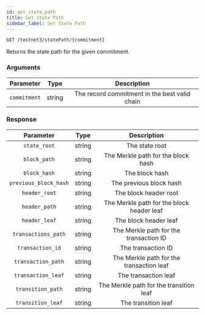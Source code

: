 ```yaml
---
id: get_state_path
title: Get State Path
sidebar_label: Get State Path
---
```


```bash title=ENDPOINT
GET /testnet3/statePath/{commitment}
```

Returns the state path for the given commitment.

### Arguments

|  Parameter   |  Type  |                  Description                  |
|:------------:|:------:|:---------------------------------------------:|
| `commitment` | string | The record commitment in the best valid chain |

### Response

|       Parameter       |  Type  |                Description                |
|:---------------------:|:------:|:-----------------------------------------:|
|     `state_root`      | string |              The state root               |
|     `block_path`      | string |    The Merkle path for the block hash     |
|     `block_hash`      | string |              The block hash               |
| `previous_block_hash` | string |          The previous block hash          |
|     `header_root`     | string |           The block header root           |
|     `header_path`     | string | The Merkle path for the block header leaf |
|     `header_leaf`     | string |           The block header leaf           |
|  `transactions_path`  | string |  The Merkle path for the transaction ID   |
|   `transaction_id`    | string |            The transaction ID             |
|  `transaction_path`   | string | The Merkle path for the transaction leaf  |
|  `transaction_leaf`   | string |           The transaction leaf            |
|   `transition_path`   | string |  The Merkle path for the transition leaf  |
|   `transition_leaf`   | string |            The transition leaf            |

